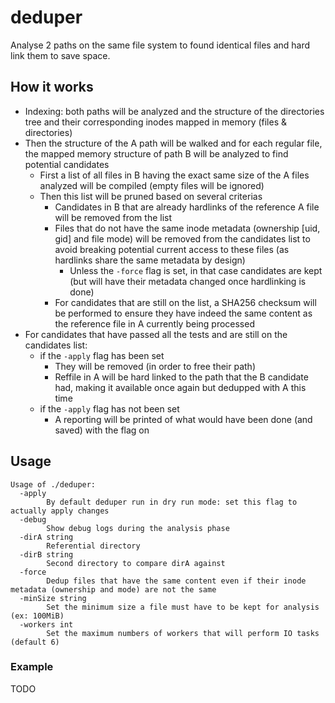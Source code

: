 # deduper

Analyse 2 paths on the same file system to found identical files and hard link them to save space.

## How it works

* Indexing: both paths will be analyzed and the structure of the directories tree and their corresponding inodes mapped in memory (files & directories)
* Then the structure of the A path will be walked and for each regular file, the mapped memory structure of path B will be analyzed to find potential candidates
  * First a list of all files in B having the exact same size of the A files analyzed will be compiled (empty files will be ignored)
  * Then this list will be pruned based on several criterias
    * Candidates in B that are already hardlinks of the reference A file will be removed from the list
    * Files that do not have the same inode metadata (ownership [uid, gid] and file mode) will be removed from the candidates list to avoid breaking potential current access to these files (as hardlinks share the same metadata by design)
      * Unless the `-force` flag is set, in that case candidates are kept (but will have their metadata changed once hardlinking is done)
    * For candidates that are still on the list, a SHA256 checksum will be performed to ensure they have indeed the same content as the reference file in A currently being processed
* For candidates that have passed all the tests and are still on the candidates list:
  * if the `-apply` flag has been set
    * They will be removed (in order to free their path)
    * Reffile in A will be hard linked to the path that the B candidate had, making it available once again but dedupped with A this time
  * if the `-apply` flag has not been set
    * A reporting will be printed of what would have been done (and saved) with the flag on

## Usage

```
Usage of ./deduper:
  -apply
        By default deduper run in dry run mode: set this flag to actually apply changes
  -debug
        Show debug logs during the analysis phase
  -dirA string
        Referential directory
  -dirB string
        Second directory to compare dirA against
  -force
        Dedup files that have the same content even if their inode metadata (ownership and mode) are not the same
  -minSize string
        Set the minimum size a file must have to be kept for analysis (ex: 100MiB)
  -workers int
        Set the maximum numbers of workers that will perform IO tasks (default 6)
```

### Example

TODO
